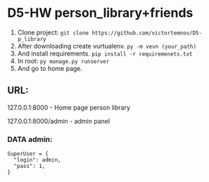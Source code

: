 # D5-HW person_library+friends

1. Clone project: `git clone https://github.com/victortemnov/D5-p_library`
2. After downloading create vurtualenv. `py -m vevn (your_path)`
3. And install requirements. `pip install -r requiremenets.txt`
4. In root: `py manage.py runserver`
5. And go to home page.

## URL:

127.0.0.1:8000 - Home page person library

127.0.0.1:8000/admin - admin panel

### DATA admin:

```
SuperUser = {
  "login": admin,
  "pass": 1,
}
```
